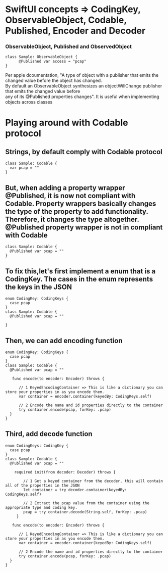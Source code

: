 # SwiftUI concepts => CodingKey, ObservableObject, Codable, Published, Encoder and Decoder

### ObservableObject, Published and ObservedObject
```
class Sample: ObservableObject {
      @Published var access = "pcap"
}
```
Per apple dcoumentation, "A type of object with a publisher that emits the changed value before the object has changed.    
By default an ObservableObject synthesizes an objectWillChange publisher that emits the changed value before  
any of its @Published properties changes". It is useful when implementing objects across classes


# Playing around with Codable protocol

## Strings, by default comply with Codable protocol
```
class Sample: Codable {
  var pcap = ""
}
```

## But, when adding a property wrapper @Published, it is now not compliant with Codable. Property wrappers basically changes the type of the property to add functionality. Therefore, it changes the type altogether. @Published property wrapper is not in compliant with Codable
```
class Sample: Codable {
  @Published var pcap = ""
}
```
## To fix this,let's first implement a enum that is a CodingKey. The cases in the enum represents the keys in the JSON 
```
enum CodingKey: CodingKeys {
  case pcap
}
class Sample: Codable {
  @Published var pcap = ""
 
}
```
## Then, we can add encoding function 
```
enum CodingKey: CodingKeys {
  case pcap
}
class Sample: Codable {
  @Published var pcap = ""
 
   func encode(to encoder: Encoder) throws {
  
      // 1 KeyedEncodingContainer => This is like a dictionary you can store your properties in as you encode them. 
      var container = encoder.container(keyedBy: CodingKeys.self)
      
      // 2 Encode the name and id properties directly to the container
      try container.encode(pcap, forKey: .pcap)
  }
}
```

## Third, add decode function
```
enum CodingKeys: CodingKey {
  case pcap
}
class Sample: Codable {
  @Published var pcap = ""
    
    required init(from decoder: Decoder) throws {
    
        // 1 Get a keyed container from the decoder, this will contain all of the properties in the JSON
        let container = try decoder.container(keyedBy: CodingKeys.self)
        
        // 2 Extract the pcap value from the container using the appropriate type and coding key.
        pcap = try container.decode(String.self, forKey: .pcap)
     }
        
   func encode(to encoder: Encoder) throws {
  
      // 1 KeyedEncodingContainer => This is like a dictionary you can store your properties in as you encode them. 
      var container = encoder.container(keyedBy: CodingKeys.self)
      
      // 2 Encode the name and id properties directly to the container
      try container.encode(pcap, forKey: .pcap)
  }
}
```



